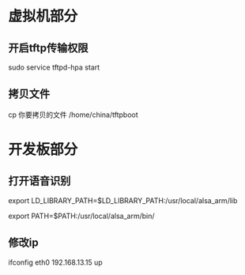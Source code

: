 # 虚拟机部分
## 开启tftp传输权限
sudo service tftpd-hpa start
## 拷贝文件
cp 你要拷贝的文件 /home/china/tftpboot

# 开发板部分
## 打开语音识别
export LD_LIBRARY_PATH=$LD_LIBRARY_PATH:/usr/local/alsa_arm/lib 

export PATH=$PATH:/usr/local/alsa_arm/bin/

## 修改ip
ifconfig eth0 192.168.13.15 up 

